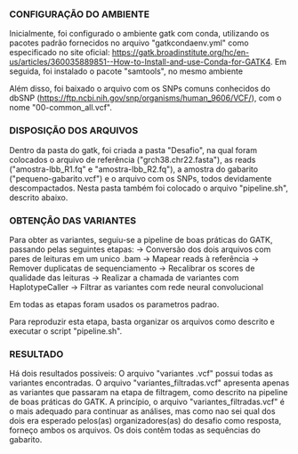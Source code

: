 ### CONFIGURAÇÃO DO AMBIENTE ###
Inicialmente, foi configurado o ambiente gatk com conda, utilizando os pacotes padrão fornecidos no arquivo "gatkcondaenv.yml" como especificado no site oficial: https://gatk.broadinstitute.org/hc/en-us/articles/360035889851--How-to-Install-and-use-Conda-for-GATK4.
Em seguida, foi instalado o pacote "samtools", no mesmo ambiente

Além disso, foi baixado o arquivo com os SNPs comuns conhecidos do dbSNP (https://ftp.ncbi.nih.gov/snp/organisms/human_9606/VCF/), com o nome "00-common_all.vcf".

### DISPOSIÇÃO DOS ARQUIVOS ###
Dentro da pasta do gatk, foi criada a pasta "Desafio", na qual foram colocados o arquivo de referência ("grch38.chr22.fasta"), as reads ("amostra-lbb_R1.fq" e "amostra-lbb_R2.fq"), a amostra do gabarito ("pequeno-gabarito.vcf") e o arquivo com os SNPs, todos devidamente descompactados.
Nesta pasta também foi colocado o arquivo "pipeline.sh", descrito abaixo.

### OBTENÇÂO DAS VARIANTES ###
Para obter as variantes, seguiu-se a pipeline de boas práticas do GATK, passando pelas seguintes etapas:
-> Conversão dos dois arquivos com pares de leituras em um unico .bam
-> Mapear reads à referência
-> Remover duplicatas de sequenciamento
-> Recalibrar os scores de qualidade das leituras
-> Realizar a chamada de variantes com HaplotypeCaller
-> Filtrar as variantes com rede neural convolucional

Em todas as etapas foram usados os parametros padrao.

Para reproduzir esta etapa, basta organizar os arquivos como descrito e executar o script "pipeline.sh".

### RESULTADO ###
Há dois resultados possiveis: O arquivo "variantes .vcf" possui todas as variantes encontradas. O arquivo "variantes_filtradas.vcf" apresenta apenas as variantes que passaram na etapa de filtragem, como descrito na pipeline de boas práticas do GATK.
A princípio, o arquivo "variantes_filtradas.vcf" é o mais adequado para continuar as análises, mas como nao sei qual dos dois era esperado pelos(as) organizadores(as) do desafio como resposta, forneço ambos os arquivos. Os dois contêm todas as sequências do gabarito.
